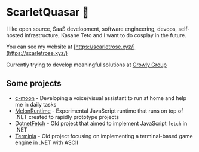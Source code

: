 # ScarletQuasar 🐸

I like open source, SaaS development, software engineering, devops, self-hosted infrastructure, Kasane Teto and I want to do cosplay in the future.

You can see my website at [https://scarletrose.xyz/](https://scarletrose.xyz/)

Currently trying to develop meaningful solutions at [Growly Group](https://growly-group.xyz/)

## Some projects

- [c-moon](https://github.com/scarletquasar/c-moon) - Developing a voice/visual assistant to run at home and help me in daily tasks
- [MelonRuntime](https://github.com/scarletquasar/MelonRuntime) - Experimental JavaScript runtime that runs on top of .NET created to rapidly prototype projects
- [DotnetFetch](https://github.com/scarletquasar/DotnetFetch) - Old project that aimed to implement JavaScript `fetch` in .NET
- [Terminia](https://github.com/scarletquasar/Terminia) - Old project focusing on implementing a terminal-based game engine in .NET with ASCII 
